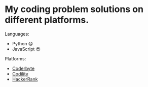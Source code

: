 # My coding problem solutions on different platforms.

Languages:

- Python 😋
- JavaScript 😍

Platforms:

- [Coderbyte](https://www.youtube.com/c/CoderbyteDevelopers)
- [Codility](https://app.codility.com/programmers/)
- [HackerRank](https://www.hackerrank.com)
